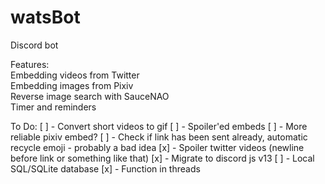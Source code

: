 # watsBot
Discord bot


Features:  
Embedding videos from Twitter  
Embedding images from Pixiv  
Reverse image search with SauceNAO  
Timer and reminders  

To Do:
[ ] - Convert short videos to gif 
[ ] - Spoiler'ed embeds
[ ] - More reliable pixiv embed?
[ ] - Check if link has been sent already, automatic recycle emoji - probably a bad idea
[x] - Spoiler twitter videos (newline before link or something like that)
[x] - Migrate to discord js v13
[ ] - Local SQL/SQLite database
[x] - Function in threads
